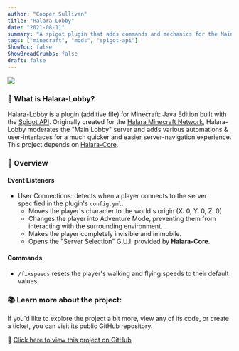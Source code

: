 ```yaml
---
author: "Cooper Sullivan"
title: "Halara-Lobby"
date: "2021-08-11"
summary: "A spigot plugin that adds commands and mechanics for the Main Lobby on Halara Network."
tags: ["minecraft", "mods", "spigot-api"]
ShowToc: false
ShowBreadCrumbs: false
draft: false
---
```


![](/images/halara-plugins/orange.png#center)

### 📖 What is Halara-Lobby?
Halara-Lobby is a plugin (additive file) for Minecraft: Java Edition built with the [Spigot API](https://hub.spigotmc.org/stash/projects/SPIGOT).
Originally created for the [Halara Minecraft Network](https://mc.halara.net), Halara-Lobby moderates the "Main Lobby" server and adds various
automations & user-interfaces for a much quicker and easier server-navigation experience. This project depends on [Halara-Core](https://coopersully.me/projects/halara-core/).

### 🔎 Overview
#### Event Listeners
- User Connections: detects when a player connects to the server specified in the plugin's ``config.yml``.
	- Moves the player's character to the world's origin (X: 0, Y: 0, Z: 0)
	- Changes the player into Adventure Mode, preventing them from interacting with the surrounding environment.
	- Makes the player completely invisible and immobile.
	- Opens the "Server Selection" G.U.I. provided by **Halara-Core**.

#### Commands
- ``/fixspeeds`` resets the player's walking and flying speeds to their default values.

### 📚 Learn more about the project:
If you'd like to explore the project a bit more, view any of its code, or create a ticket,
you can visit its public GitHub repository.

🔗 [Click here to view this project on GitHub](https://github.com/coopersully/halara-lobby)
